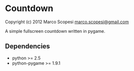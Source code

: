 # Countdown

Copyright (c) 2012 Marco Scopesi <marco.scopesi@gmail.com>

A simple fullscreen countdown written in pygame.

## Dependencies

* python >= 2.5
* python-pygame >= 1.9.1

